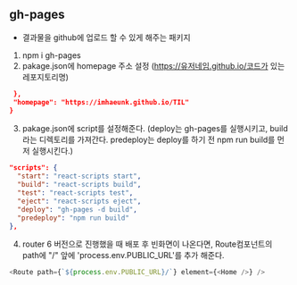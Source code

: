 ## gh-pages

- 결과물을 github에 업로드 할 수 있게 해주는 패키지

1. npm i gh-pages
2. pakage.json에 homepage 주소 설정 (https://유저네임.github.io/코드가 있는 레포지토리명)

```json
 },
 "homepage": "https://imhaeunk.github.io/TIL"
}
```

3. pakage.json에 script를 설정해준다.
   (deploy는 gh-pages를 실행시키고, build라는 디렉토리를 가져간다.
   predeploy는 deploy를 하기 전 npm run build를 먼저 실행시킨다.)

```json
"scripts": {
  "start": "react-scripts start",
  "build": "react-scripts build",
  "test": "react-scripts test",
  "eject": "react-scripts eject",
  "deploy": "gh-pages -d build",
  "predeploy": "npm run build"
},
```

4. router 6 버전으로 진행했을 때 배포 후 빈화면이 나온다면, Route컴포넌트의 path에 "/" 앞에 'process.env.PUBLIC_URL'를 추가 해준다.

```js
<Route path={`${process.env.PUBLIC_URL}/`} element={<Home />} />
```

